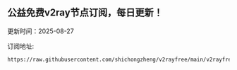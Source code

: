 ## 公益免费v2ray节点订阅，每日更新！
更新时间：2025-08-27

订阅地址:
```
https://raw.githubusercontent.com/shichongzheng/v2rayfree/main/v2rayfree
```
